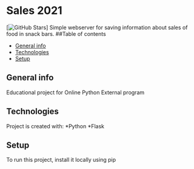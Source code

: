 # Sales 2021
[![GitHub Stars](https://img.shields.io/github/stars/m7vv/sales2021.svg)]
Simple webserver for saving information about sales of food in snack bars.
##Table of contents
* [General info](#general-info)
* [Technologies](#technologies)
* [Setup](#setup)
## General info
Educational project for Online Python External program

## Technologies
Project is created with:
*Python
*Flask

## Setup
To run this project, install it locally using pip
